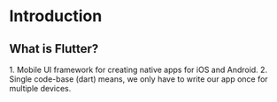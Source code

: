 # Introduction

## What is Flutter?

<p> 1. Mobile UI framework for creating native apps for iOS and Android.  
  2. Single code-base (dart) means, we only have to write our app once for multiple devices. </p>
